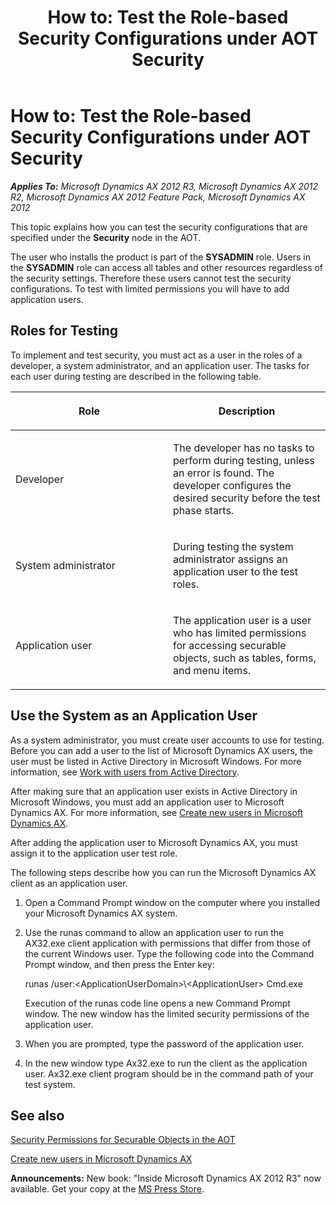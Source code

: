 ﻿---
title: 'How to: Test the Role-based Security Configurations under AOT Security'
TOCTitle: 'How to: Test the Role-based Security Configurations under AOT Security'
ms:assetid: 4480f84e-a7d8-4628-996b-0e910bad4387
ms:mtpsurl: https://msdn.microsoft.com/en-us/library/Gg845089(v=AX.60)
ms:contentKeyID: 35242959
ms.date: 05/18/2015
mtps_version: v=AX.60
---

# How to: Test the Role-based Security Configurations under AOT Security 


_**Applies To:** Microsoft Dynamics AX 2012 R3, Microsoft Dynamics AX 2012 R2, Microsoft Dynamics AX 2012 Feature Pack, Microsoft Dynamics AX 2012_

This topic explains how you can test the security configurations that are specified under the **Security** node in the AOT.

The user who installs the product is part of the **SYSADMIN** role. Users in the **SYSADMIN** role can access all tables and other resources regardless of the security settings. Therefore these users cannot test the security configurations. To test with limited permissions you will have to add application users.

## Roles for Testing

To implement and test security, you must act as a user in the roles of a developer, a system administrator, and an application user. The tasks for each user during testing are described in the following table.

<table>
<colgroup>
<col style="width: 50%" />
<col style="width: 50%" />
</colgroup>
<thead>
<tr class="header">
<th><p>Role</p></th>
<th><p>Description</p></th>
</tr>
</thead>
<tbody>
<tr class="odd">
<td><p>Developer</p></td>
<td><p>The developer has no tasks to perform during testing, unless an error is found. The developer configures the desired security before the test phase starts.</p></td>
</tr>
<tr class="even">
<td><p>System administrator</p></td>
<td><p>During testing the system administrator assigns an application user to the test roles.</p></td>
</tr>
<tr class="odd">
<td><p>Application user</p></td>
<td><p>The application user is a user who has limited permissions for accessing securable objects, such as tables, forms, and menu items.</p></td>
</tr>
</tbody>
</table>


## Use the System as an Application User

As a system administrator, you must create user accounts to use for testing. Before you can add a user to the list of Microsoft Dynamics AX users, the user must be listed in Active Directory in Microsoft Windows. For more information, see [Work with users from Active Directory](https://msdn.microsoft.com/en-us/library/aa497043\(v=ax.60\)).

After making sure that an application user exists in Active Directory in Microsoft Windows, you must add an application user to Microsoft Dynamics AX. For more information, see [Create new users in Microsoft Dynamics AX](https://msdn.microsoft.com/en-us/library/aa548139\(v=ax.60\)).

After adding the application user to Microsoft Dynamics AX, you must assign it to the application user test role.

The following steps describe how you can run the Microsoft Dynamics AX client as an application user.

1.  Open a Command Prompt window on the computer where you installed your Microsoft Dynamics AX system.

2.  Use the runas command to allow an application user to run the AX32.exe client application with permissions that differ from those of the current Windows user. Type the following code into the Command Prompt window, and then press the Enter key:
    
    runas /user:\<ApplicationUserDomain\>\\\<ApplicationUser\> Cmd.exe
    
    Execution of the runas code line opens a new Command Prompt window. The new window has the limited security permissions of the application user.

3.  When you are prompted, type the password of the application user.

4.  In the new window type Ax32.exe to run the client as the application user. Ax32.exe client program should be in the command path of your test system.

## See also

[Security Permissions for Securable Objects in the AOT](security-permissions-for-securable-objects-in-the-aot.md)

[Create new users in Microsoft Dynamics AX](https://msdn.microsoft.com/en-us/library/aa548139\(v=ax.60\))

  
**Announcements:** New book: "Inside Microsoft Dynamics AX 2012 R3" now available. Get your copy at the [MS Press Store](https://www.microsoftpressstore.com/store/inside-microsoft-dynamics-ax-2012-r3-9780735685109).

